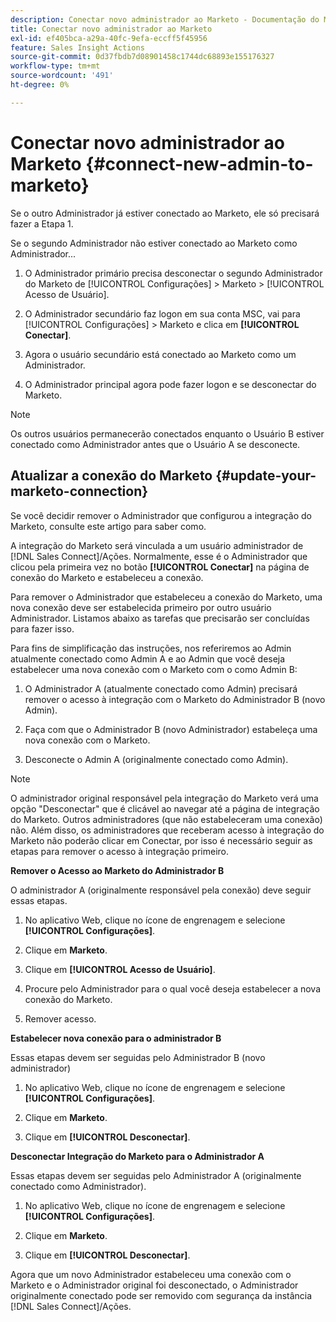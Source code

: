 ```yaml
---
description: Conectar novo administrador ao Marketo - Documentação do Marketo - Documentação do produto
title: Conectar novo administrador ao Marketo
exl-id: ef405bca-a29a-40fc-9efa-eccff5f45956
feature: Sales Insight Actions
source-git-commit: 0d37fbdb7d08901458c1744dc68893e155176327
workflow-type: tm+mt
source-wordcount: '491'
ht-degree: 0%

---
```


# Conectar novo administrador ao Marketo {#connect-new-admin-to-marketo}

Se o outro Administrador já estiver conectado ao Marketo, ele só precisará fazer a Etapa 1.

Se o segundo Administrador não estiver conectado ao Marketo como Administrador...

1. O Administrador primário precisa desconectar o segundo Administrador do Marketo de [!UICONTROL Configurações] > Marketo > [!UICONTROL Acesso de Usuário].

1. O Administrador secundário faz logon em sua conta MSC, vai para [!UICONTROL Configurações] > Marketo e clica em **[!UICONTROL Conectar]**.

1. Agora o usuário secundário está conectado ao Marketo como um Administrador.

1. O Administrador principal agora pode fazer logon e se desconectar do Marketo.

>[!NOTE]
>
>Os outros usuários permanecerão conectados enquanto o Usuário B estiver conectado como Administrador antes que o Usuário A se desconecte.

## Atualizar a conexão do Marketo {#update-your-marketo-connection}

Se você decidir remover o Administrador que configurou a integração do Marketo, consulte este artigo para saber como.

A integração do Marketo será vinculada a um usuário administrador de [!DNL Sales Connect]/Ações. Normalmente, esse é o Administrador que clicou pela primeira vez no botão **[!UICONTROL Conectar]** na página de conexão do Marketo e estabeleceu a conexão.

Para remover o Administrador que estabeleceu a conexão do Marketo, uma nova conexão deve ser estabelecida primeiro por outro usuário Administrador. Listamos abaixo as tarefas que precisarão ser concluídas para fazer isso.

Para fins de simplificação das instruções, nos referiremos ao Admin atualmente conectado como Admin A e ao Admin que você deseja estabelecer uma nova conexão com o Marketo com o como Admin B:

1. O Administrador A (atualmente conectado como Admin) precisará remover o acesso à integração com o Marketo do Administrador B (novo Admin).

1. Faça com que o Administrador B (novo Administrador) estabeleça uma nova conexão com o Marketo.

1. Desconecte o Admin A (originalmente conectado como Admin).

>[!NOTE]
>
>O administrador original responsável pela integração do Marketo verá uma opção &quot;Desconectar&quot; que é clicável ao navegar até a página de integração do Marketo. Outros administradores (que não estabeleceram uma conexão) não. Além disso, os administradores que receberam acesso à integração do Marketo não poderão clicar em Conectar, por isso é necessário seguir as etapas para remover o acesso à integração primeiro.

**Remover o Acesso ao Marketo do Administrador B**

O administrador A (originalmente responsável pela conexão) deve seguir essas etapas.

1. No aplicativo Web, clique no ícone de engrenagem e selecione **[!UICONTROL Configurações]**.

1. Clique em **Marketo**.

1. Clique em **[!UICONTROL Acesso de Usuário]**.

1. Procure pelo Administrador para o qual você deseja estabelecer a nova conexão do Marketo.

1. Remover acesso.

**Estabelecer nova conexão para o administrador B**

Essas etapas devem ser seguidas pelo Administrador B (novo administrador)

1. No aplicativo Web, clique no ícone de engrenagem e selecione **[!UICONTROL Configurações]**.

1. Clique em **Marketo**.

1. Clique em **[!UICONTROL Desconectar]**.

**Desconectar Integração do Marketo para o Administrador A**

Essas etapas devem ser seguidas pelo Administrador A (originalmente conectado como Administrador).

1. No aplicativo Web, clique no ícone de engrenagem e selecione **[!UICONTROL Configurações]**.

1. Clique em **Marketo**.

1. Clique em **[!UICONTROL Desconectar]**.

Agora que um novo Administrador estabeleceu uma conexão com o Marketo e o Administrador original foi desconectado, o Administrador originalmente conectado pode ser removido com segurança da instância [!DNL Sales Connect]/Ações.
